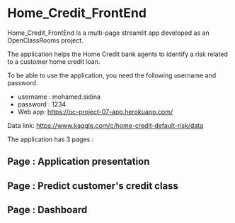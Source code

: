 # Home_Credit_FrontEnd

Home_Credit_FrontEnd Is a multi-page streamlit app developed as an OpenClassRooms project.

The application helps the Home Credit bank agents to identify a risk related to a customer home credit loan.

To be able to use the application, you need the following username and password.
- username : mohamed.sidina
- password : 1234
- Web app: https://oc-project-07-app.herokuapp.com/

Data link: https://www.kaggle.com/c/home-credit-default-risk/data

The application has 3 pages :

## Page : Application presentation





## Page : Predict customer's credit class





## Page : Dashboard
